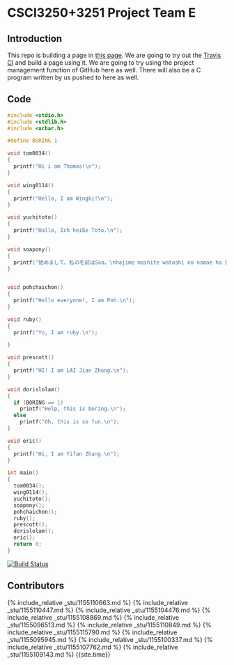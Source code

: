 # CSCI3250+3251 Project Team E #
## Introduction ##

This repo is building a page in [this page](https://csci3250-2019.github.io/project-team-e/). We are going to try out the [Travis CI](https://travis-ci.org/) and build a page using it. We are going to try using the project management function of GitHub here as well. There will also be a C program written by us pushed to here as well.

## Code ##
```c
#include <stdio.h>
#include <stdlib.h>
#include <uchar.h>

#define BORING 1

void tom0034()
{
  printf("Hi i am Thomas!\n");
}

void wing0114()
{
  printf("Hello, I am Wingki!\n");
}

void yuchitoto()
{
  printf("Hallo, Ich heiße Toto.\n");
}

void soapony()
{
  printf("始めまして、私の名前はSoa。\nhajime mashite watashi no namae ha Soa。\n");
}


void pohchaichon()
{
  printf("Hello everyone!, I am Poh.\n");
}

void ruby()
{
  printf("Yo, I am ruby.\n");

}

void prescott()
{
  printf("HI! I am LAI Jian Zhong.\n");
}

void dorislolam()
{
  if (BORING == 1)
    printf("Help, this is boring.\n");
  else
    printf("Oh, this is so fun.\n");
}

void eric()
{
  printf("Hi, I am Yifan Zhang.\n");
}

int main()
{
  tom0034();
  wing0114();
  yuchitoto();
  soapony();
  pohchaichon();
  ruby();
  prescott();
  dorislolam();
  eric();
  return 0;
}

```
[![Build Status](https://travis-ci.org/csci3250-2019/project-team-e.svg?branch=master)](https://travis-ci.org/csci3250-2019/project-team-e)

## Contributors ##

{% include_relative _stu/1155110663.md %}
{% include_relative _stu/1155110447.md %}
{% include_relative _stu/1155104476.md %}
{% include_relative _stu/1155108869.md %}
{% include_relative _stu/1155096513.md %}
{% include_relative _stu/1155110849.md %}
{% include_relative _stu/1155115790.md %}
{% include_relative _stu/1155095945.md %}
{% include_relative _stu/1155100337.md %}
{% include_relative _stu/1155107762.md %}
(% include_relative _stu/1155109143.md %)
{{site.time}}
